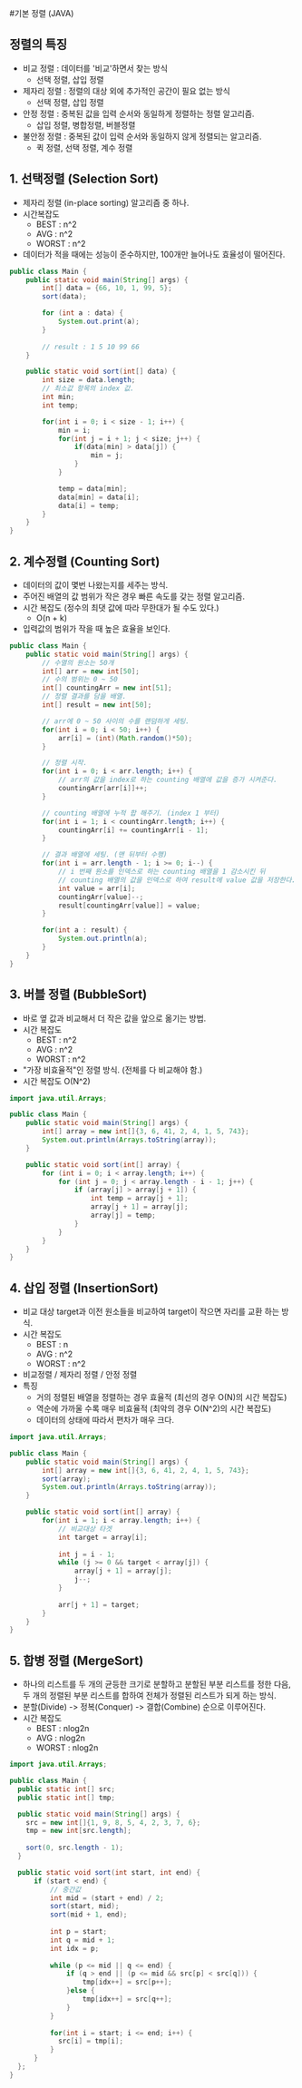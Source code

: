 #기본 정렬 (JAVA)

## 정렬의 특징
* 비교 정렬 : 데이터를 '비교'하면서 찾는 방식
  * 선택 정렬, 삽입 정렬
* 제자리 정렬 : 정렬의 대상 외에 추가적인 공간이 필요 없는 방식
  * 선택 정렬, 삽입 정렬
* 안정 정렬 : 중복된 값을 입력 순서와 동일하게 정렬하는 정렬 알고리즘.
  * 삽입 정렬, 병합정렬, 버블정렬
* 불안정 정렬 : 중복된 값이 입력 순서와 동일하지 않게 정렬되는 알고리즘.
  * 퀵 정렬, 선택 정렬, 계수 정렬

## 1. 선택정렬 (Selection Sort)
* 제자리 정렬 (in-place sorting) 알고리즘 중 하나.
* 시간복잡도 
  * BEST : n^2
  * AVG : n^2
  * WORST : n^2
* 데이터가 적을 때에는 성능이 준수하지만, 100개만 늘어나도 효율성이 떨어진다.
```java
public class Main {
    public static void main(String[] args) {
        int[] data = {66, 10, 1, 99, 5};
        sort(data);

        for (int a : data) {
            System.out.print(a);
        }
        
        // result : 1 5 10 99 66 
    }

    public static void sort(int[] data) {
        int size = data.length;
        // 최소값 항목의 index 값.
        int min;
        int temp;

        for(int i = 0; i < size - 1; i++) {
            min = i;
            for(int j = i + 1; j < size; j++) {
                if(data[min] > data[j]) {
                    min = j;
                }
            }

            temp = data[min];
            data[min] = data[i];
            data[i] = temp;
        }
    }
}
```

## 2. 계수정렬 (Counting Sort)
* 데이터의 값이 몇번 나왔는지를 세주는 방식.
* 주어진 배열의 값 범위가 작은 경우 빠른 속도를 갖는 정렬 알고리즘.
* 시간 복잡도 (정수의 최댓 값에 따라 무한대가 될 수도 있다.)
  * O(n + k)
* 입력값의 범위가 작을 때 높은 효율을 보인다.
```java
public class Main {
    public static void main(String[] args) {
        // 수열의 원소는 50개
        int[] arr = new int[50];
        // 수의 범위는 0 ~ 50
        int[] countingArr = new int[51];
        // 정렬 결과를 담을 배열.
        int[] result = new int[50];

        // arr에 0 ~ 50 사이의 수를 랜덤하게 세팅.
        for(int i = 0; i < 50; i++) {
            arr[i] = (int)(Math.random()*50);
        }

        // 정렬 시작.
        for(int i = 0; i < arr.length; i++) {
            // arr의 값을 index로 하는 counting 배열에 값을 증가 시켜준다.
            countingArr[arr[i]]++;
        }

        // counting 배열에 누적 합 해주기. (index 1 부터)
        for(int i = 1; i < countingArr.length; i++) {
            countingArr[i] += countingArr[i - 1];
        }

        // 결과 배열에 세팅. (맨 뒤부터 수행)
        for(int i = arr.length - 1; i >= 0; i--) {
            // i 번째 원소를 인덱스로 하는 counting 배열을 1 감소시킨 뒤
            // counting 배열의 값을 인덱스로 하여 result에 value 값을 저장한다.
            int value = arr[i];
            countingArr[value]--;
            result[countingArr[value]] = value;
        }

        for(int a : result) {
            System.out.println(a);
        }
    }
}
```
## 3. 버블 정렬 (BubbleSort)
* 바로 옆 값과 비교해서 더 작은 값을 앞으로 옮기는 방법.
* 시간 복잡도
  * BEST : n^2
  * AVG : n^2
  * WORST : n^2
* "가장 비효율적"인 정렬 방식. (전체를 다 비교해야 함.)
* 시간 복잡도 O(N^2)

```java
import java.util.Arrays;

public class Main {
    public static void main(String[] args) {
        int[] array = new int[]{3, 6, 41, 2, 4, 1, 5, 743};
        System.out.println(Arrays.toString(array));
    }

    public static void sort(int[] array) {
        for (int i = 0; i < array.length; i++) {
            for (int j = 0; j < array.length - i - 1; j++) {
                if (array[j] > array[j + 1]) {
                    int temp = array[j + 1];
                    array[j + 1] = array[j];
                    array[j] = temp;
                }
            }
        }
    }
}
```
## 4. 삽입 정렬 (InsertionSort)
* 비교 대상 target과 이전 원소들을 비교하여 target이 작으면 자리를 교환 하는 방식.
* 시간 복잡도
  * BEST : n
  * AVG : n^2
  * WORST : n^2
* 비교정렬 / 제자리 정렬 / 안정 정렬
* 특징
  * 거의 정렬된 배열을 정렬하는 경우 효율적 (최선의 경우 O(N)의 시간 복잡도)
  * 역순에 가까울 수록 매우 비효율적 (최악의 경우 O(N^2)의 시간 복잡도)
  * 데이터의 상태에 따라서 편차가 매우 크다.
```java
import java.util.Arrays;

public class Main {
    public static void main(String[] args) {
        int[] array = new int[]{3, 6, 41, 2, 4, 1, 5, 743};
        sort(array);
        System.out.println(Arrays.toString(array));
    }

    public static void sort(int[] array) {
        for(int i = 1; i < array.length; i++) {
            // 비교대상 타겟
            int target = array[i];
            
            int j = i - 1;
            while (j >= 0 && target < array[j]) {
                array[j + 1] = array[j];
                j--;
            }
            
            arr[j + 1] = target;
        }
    }
}
```
## 5. 합병 정렬 (MergeSort)
* 하나의 리스트를 두 개의 균등한 크기로 분할하고 분할된 부분 리스트를 정한 다음, 두 개의 정렬된 부분 리스트를 합하여 전체가 정렬된 리스트가 되게 하는 방식.
* 분할(Divide) -> 정복(Conquer) -> 결합(Combine) 순으로 이루어진다.
* 시간 복잡도
  * BEST : nlog2n
  * AVG : nlog2n
  * WORST : nlog2n

```java
import java.util.Arrays;

public class Main {
  public static int[] src;
  public static int[] tmp;

  public static void main(String[] args) {
    src = new int[]{1, 9, 8, 5, 4, 2, 3, 7, 6};
    tmp = new int[src.length];
    
    sort(0, src.length - 1);
  }

  public static void sort(int start, int end) {
      if (start < end) {
          // 중간값 
          int mid = (start + end) / 2;
          sort(start, mid);
          sort(mid + 1, end);
          
          int p = start;
          int q = mid + 1;
          int idx = p;
          
          while (p <= mid || q <= end) {
              if (q > end || (p <= mid && src[p] < src[q])) {
                  tmp[idx++] = src[p++];
              }else {
                  tmp[idx++] = src[q++];
              }
          }
          
          for(int i = start; i <= end; i++) {
            src[i] = tmp[i];       
          }
      }
  };
}
```